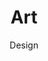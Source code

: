 ---
layout: service
title: "Art"
subtitle: "Design"
lang: en
ref: Art Design
img: art.png
description: We create and commercialize a high quality digital art using <a href="https://www.adobe.com/products/animate.html">Adobe Animate</a> and <a href="https://ephtracy.github.io">Magicavoxel</a> tools. More precisely, we design and render images that can be used as final product by our clients, for instance, a music album cover and movie art. Additionally, we make 3D models for game industry and architecture, that can be imported into other art-based and development tools. Finally, we collaborate with the top art galleries, like <a href="https://bottleneckgallery.com">Bottleneck Gallery</a>, to produce art prints sold to movie enthusiasts worldwide.
---